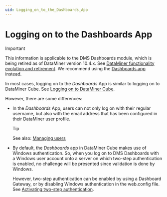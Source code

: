 ```yaml
---
uid: Logging_on_to_the_Dashboards_App
---
```


# Logging on to the Dashboards App

> [!IMPORTANT]
> This information is applicable to the DMS Dashboards module, which is being retired as of DataMiner version 10.4.x. See [DataMiner functionality evolution and retirement](xref:Software_support_life_cycles#dataminer-functionality-evolution-and-retirement). We recommend using the [Dashboards app](xref:newR_D) instead.

In most cases, logging on to the *Dashboards* App is similar to logging on to DataMiner Cube. See [Logging on to DataMiner Cube](xref:Logging_on_to_DataMiner_Cube).

However, there are some differences:

- In the *Dashboards* App, users can not only log on with their regular username, but also with the email address that has been configured in their DataMiner user profile.

  > [!TIP]
  > See also: [Managing users](xref:Managing_users)

- By default, the *Dashboards* app in DataMiner Cube makes use of Windows authentication. So, when you log on to DMS Dashboards with a Windows user account onto a server on which two-step authentication is enabled, no challenge will be presented since validation is done by Windows.

  However, two-step authentication can be enabled by using a Dashboard Gateway, or by disabling Windows authentication in the web.config file. See [Activating two-step authentication](xref:Customizing_the_legacy_Dashboards_app#activating-two-step-authentication).
